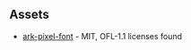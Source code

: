 ## Assets

* [ark-pixel-font](https://github.com/TakWolf/ark-pixel-font) -  MIT, OFL-1.1 licenses found 